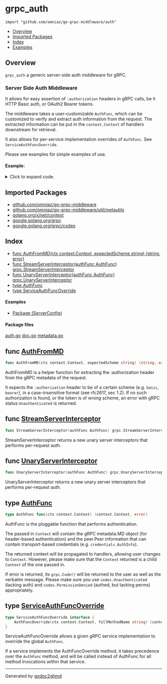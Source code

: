 # grpc_auth
`import "github.com/omniaz/go-grpc-middleware/auth"`

* [Overview](#pkg-overview)
* [Imported Packages](#pkg-imports)
* [Index](#pkg-index)
* [Examples](#pkg-examples)

## <a name="pkg-overview">Overview</a>
`grpc_auth` a generic server-side auth middleware for gRPC.

### Server Side Auth Middleware
It allows for easy assertion of `:authorization` headers in gRPC calls, be it HTTP Basic auth, or
OAuth2 Bearer tokens.

The middleware takes a user-customizable `AuthFunc`, which can be customized to verify and extract
auth information from the request. The extracted information can be put in the `context.Context` of
handlers downstream for retrieval.

It also allows for per-service implementation overrides of `AuthFunc`. See `ServiceAuthFuncOverride`.

Please see examples for simple examples of use.

#### Example:

<details>
<summary>Click to expand code.</summary>

```go
package grpc_auth_test

import (
    "github.com/omniaz/go-grpc-middleware/auth"
    "github.com/omniaz/go-grpc-middleware/tags"
    "golang.org/x/net/context"
    "google.golang.org/grpc"
    "google.golang.org/grpc/codes"
)

var (
    cc *grpc.ClientConn
)

func parseToken(token string) (struct{}, error) {
    return struct{}{}, nil
}

func userClaimFromToken(struct{}) string {
    return "foobar"
}

// Simple example of server initialization code.
func Example_serverConfig() {
    exampleAuthFunc := func(ctx context.Context) (context.Context, error) {
        token, err := grpc_auth.AuthFromMD(ctx, "bearer")
        if err != nil {
            return nil, err
        }
        tokenInfo, err := parseToken(token)
        if err != nil {
            return nil, grpc.Errorf(codes.Unauthenticated, "invalid auth token: %v", err)
        }
        grpc_ctxtags.Extract(ctx).Set("auth.sub", userClaimFromToken(tokenInfo))
        newCtx := context.WithValue(ctx, "tokenInfo", tokenInfo)
        return newCtx, nil
    }

    _ = grpc.NewServer(
        grpc.StreamInterceptor(grpc_auth.StreamServerInterceptor(exampleAuthFunc)),
        grpc.UnaryInterceptor(grpc_auth.UnaryServerInterceptor(exampleAuthFunc)),
    )
}
```

</details>

## <a name="pkg-imports">Imported Packages</a>

- [github.com/omniaz/go-grpc-middleware](./..)
- [github.com/omniaz/go-grpc-middleware/util/metautils](./../util/metautils)
- [golang.org/x/net/context](https://godoc.org/golang.org/x/net/context)
- [google.golang.org/grpc](https://godoc.org/google.golang.org/grpc)
- [google.golang.org/grpc/codes](https://godoc.org/google.golang.org/grpc/codes)

## <a name="pkg-index">Index</a>
* [func AuthFromMD(ctx context.Context, expectedScheme string) (string, error)](#AuthFromMD)
* [func StreamServerInterceptor(authFunc AuthFunc) grpc.StreamServerInterceptor](#StreamServerInterceptor)
* [func UnaryServerInterceptor(authFunc AuthFunc) grpc.UnaryServerInterceptor](#UnaryServerInterceptor)
* [type AuthFunc](#AuthFunc)
* [type ServiceAuthFuncOverride](#ServiceAuthFuncOverride)

#### <a name="pkg-examples">Examples</a>
* [Package (ServerConfig)](#example__serverConfig)

#### <a name="pkg-files">Package files</a>
[auth.go](./auth.go) [doc.go](./doc.go) [metadata.go](./metadata.go) 

## <a name="AuthFromMD">func</a> [AuthFromMD](./metadata.go#L24)
``` go
func AuthFromMD(ctx context.Context, expectedScheme string) (string, error)
```
AuthFromMD is a helper function for extracting the :authorization header from the gRPC metadata of the request.

It expects the `:authorization` header to be of a certain scheme (e.g. `basic`, `bearer`), in a
case-insensitive format (see rfc2617, sec 1.2). If no such authorization is found, or the token
is of wrong scheme, an error with gRPC status `Unauthenticated` is returned.

## <a name="StreamServerInterceptor">func</a> [StreamServerInterceptor](./auth.go#L51)
``` go
func StreamServerInterceptor(authFunc AuthFunc) grpc.StreamServerInterceptor
```
StreamServerInterceptor returns a new unary server interceptors that performs per-request auth.

## <a name="UnaryServerInterceptor">func</a> [UnaryServerInterceptor](./auth.go#L34)
``` go
func UnaryServerInterceptor(authFunc AuthFunc) grpc.UnaryServerInterceptor
```
UnaryServerInterceptor returns a new unary server interceptors that performs per-request auth.

## <a name="AuthFunc">type</a> [AuthFunc](./auth.go#L23)
``` go
type AuthFunc func(ctx context.Context) (context.Context, error)
```
AuthFunc is the pluggable function that performs authentication.

The passed in `Context` will contain the gRPC metadata.MD object (for header-based authentication) and
the peer.Peer information that can contain transport-based credentials (e.g. `credentials.AuthInfo`).

The returned context will be propagated to handlers, allowing user changes to `Context`. However,
please make sure that the `Context` returned is a child `Context` of the one passed in.

If error is returned, its `grpc.Code()` will be returned to the user as well as the verbatim message.
Please make sure you use `codes.Unauthenticated` (lacking auth) and `codes.PermissionDenied`
(authed, but lacking perms) appropriately.

## <a name="ServiceAuthFuncOverride">type</a> [ServiceAuthFuncOverride](./auth.go#L29-L31)
``` go
type ServiceAuthFuncOverride interface {
    AuthFuncOverride(ctx context.Context, fullMethodName string) (context.Context, error)
}
```
ServiceAuthFuncOverride allows a given gRPC service implementation to override the global `AuthFunc`.

If a service implements the AuthFuncOverride method, it takes precedence over the `AuthFunc` method,
and will be called instead of AuthFunc for all method invocations within that service.

- - -
Generated by [godoc2ghmd](https://github.com/GandalfUK/godoc2ghmd)